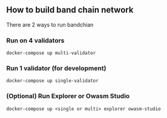 ## How to build band chain network

There are 2 ways to run bandchian

### Run on 4 validators

```
docker-compose up multi-validator
```

### Run 1 validator (for development)

```
docker-compose up single-validator
```

### (Optional) Run Explorer or Owasm Studio

```
docker-compose up <single or multi> explorer owasm-studio
```
